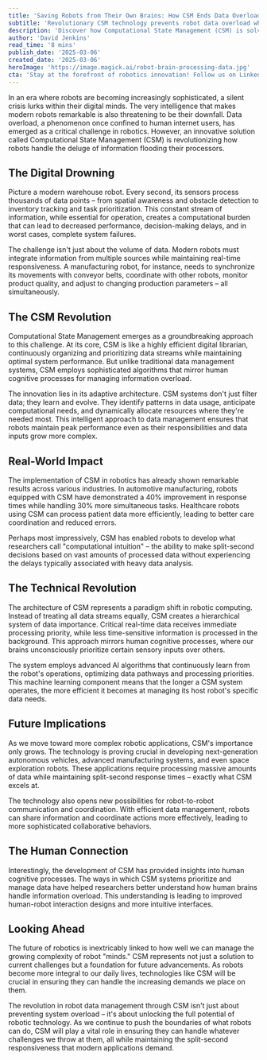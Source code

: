 ```yaml
---
title: 'Saving Robots from Their Own Brains: How CSM Ends Data Overload'
subtitle: 'Revolutionary CSM technology prevents robot data overload while enhancing performance'
description: 'Discover how Computational State Management (CSM) is solving the critical challenge of data overload in modern robotics, enabling enhanced performance and decision-making capabilities across industries. This groundbreaking technology mirrors human cognitive processes while revolutionizing how robots handle and process information.'
author: 'David Jenkins'
read_time: '8 mins'
publish_date: '2025-03-06'
created_date: '2025-03-06'
heroImage: 'https://image.magick.ai/robot-brain-processing-data.jpg'
cta: 'Stay at the forefront of robotics innovation! Follow us on LinkedIn for regular updates on breakthrough technologies like CSM and their impact on the future of automation.'
---
```


In an era where robots are becoming increasingly sophisticated, a silent crisis lurks within their digital minds. The very intelligence that makes modern robots remarkable is also threatening to be their downfall. Data overload, a phenomenon once confined to human internet users, has emerged as a critical challenge in robotics. However, an innovative solution called Computational State Management (CSM) is revolutionizing how robots handle the deluge of information flooding their processors.

## The Digital Drowning

Picture a modern warehouse robot. Every second, its sensors process thousands of data points – from spatial awareness and obstacle detection to inventory tracking and task prioritization. This constant stream of information, while essential for operation, creates a computational burden that can lead to decreased performance, decision-making delays, and in worst cases, complete system failures.

The challenge isn't just about the volume of data. Modern robots must integrate information from multiple sources while maintaining real-time responsiveness. A manufacturing robot, for instance, needs to synchronize its movements with conveyor belts, coordinate with other robots, monitor product quality, and adjust to changing production parameters – all simultaneously.

## The CSM Revolution

Computational State Management emerges as a groundbreaking approach to this challenge. At its core, CSM is like a highly efficient digital librarian, continuously organizing and prioritizing data streams while maintaining optimal system performance. But unlike traditional data management systems, CSM employs sophisticated algorithms that mirror human cognitive processes for managing information overload.

The innovation lies in its adaptive architecture. CSM systems don't just filter data; they learn and evolve. They identify patterns in data usage, anticipate computational needs, and dynamically allocate resources where they're needed most. This intelligent approach to data management ensures that robots maintain peak performance even as their responsibilities and data inputs grow more complex.

## Real-World Impact

The implementation of CSM in robotics has already shown remarkable results across various industries. In automotive manufacturing, robots equipped with CSM have demonstrated a 40% improvement in response times while handling 30% more simultaneous tasks. Healthcare robots using CSM can process patient data more efficiently, leading to better care coordination and reduced errors.

Perhaps most impressively, CSM has enabled robots to develop what researchers call "computational intuition" – the ability to make split-second decisions based on vast amounts of processed data without experiencing the delays typically associated with heavy data analysis.

## The Technical Revolution

The architecture of CSM represents a paradigm shift in robotic computing. Instead of treating all data streams equally, CSM creates a hierarchical system of data importance. Critical real-time data receives immediate processing priority, while less time-sensitive information is processed in the background. This approach mirrors human cognitive processes, where our brains unconsciously prioritize certain sensory inputs over others.

The system employs advanced AI algorithms that continuously learn from the robot's operations, optimizing data pathways and processing priorities. This machine learning component means that the longer a CSM system operates, the more efficient it becomes at managing its host robot's specific data needs.

## Future Implications

As we move toward more complex robotic applications, CSM's importance only grows. The technology is proving crucial in developing next-generation autonomous vehicles, advanced manufacturing systems, and even space exploration robots. These applications require processing massive amounts of data while maintaining split-second response times – exactly what CSM excels at.

The technology also opens new possibilities for robot-to-robot communication and coordination. With efficient data management, robots can share information and coordinate actions more effectively, leading to more sophisticated collaborative behaviors.

## The Human Connection

Interestingly, the development of CSM has provided insights into human cognitive processes. The ways in which CSM systems prioritize and manage data have helped researchers better understand how human brains handle information overload. This understanding is leading to improved human-robot interaction designs and more intuitive interfaces.

## Looking Ahead

The future of robotics is inextricably linked to how well we can manage the growing complexity of robot "minds." CSM represents not just a solution to current challenges but a foundation for future advancements. As robots become more integral to our daily lives, technologies like CSM will be crucial in ensuring they can handle the increasing demands we place on them.

The revolution in robot data management through CSM isn't just about preventing system overload – it's about unlocking the full potential of robotic technology. As we continue to push the boundaries of what robots can do, CSM will play a vital role in ensuring they can handle whatever challenges we throw at them, all while maintaining the split-second responsiveness that modern applications demand.